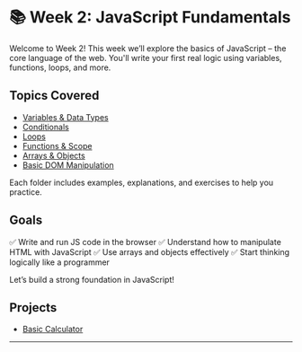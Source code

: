 # 📚 Week 2: JavaScript Fundamentals

Welcome to Week 2! This week we’ll explore the basics of JavaScript – the core language of the web.
You'll write your first real logic using variables, functions, loops, and more.

## Topics Covered

- [Variables & Data Types](./materials/01-variables-data-types/)
- [Conditionals](./materials/02-conditionals/)
- [Loops](./materials/03-loops/)
- [Functions & Scope](./materials/04-functions-scope/)
- [Arrays & Objects](./materials/05-arrays-objects/)
- [Basic DOM Manipulation](./materials/06-dom-basics/)

Each folder includes examples, explanations, and exercises to help you practice.

## Goals

✅ Write and run JS code in the browser
✅ Understand how to manipulate HTML with JavaScript
✅ Use arrays and objects effectively
✅ Start thinking logically like a programmer

Let’s build a strong foundation in JavaScript!

## Projects

- [Basic Calculator](./projects/basic-calculator.md)

---
